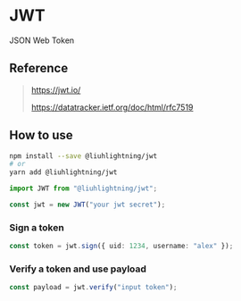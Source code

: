 # JWT

JSON Web Token

## Reference

> https://jwt.io/
>
> https://datatracker.ietf.org/doc/html/rfc7519

## How to use

```bash
npm install --save @liuhlightning/jwt
# or
yarn add @liuhlightning/jwt
```

```typescript
import JWT from "@liuhlightning/jwt";

const jwt = new JWT("your jwt secret");
```

### Sign a token

```typescript
const token = jwt.sign({ uid: 1234, username: "alex" });
```

### Verify a token and use payload

```typescript
const payload = jwt.verify("input token");
```
